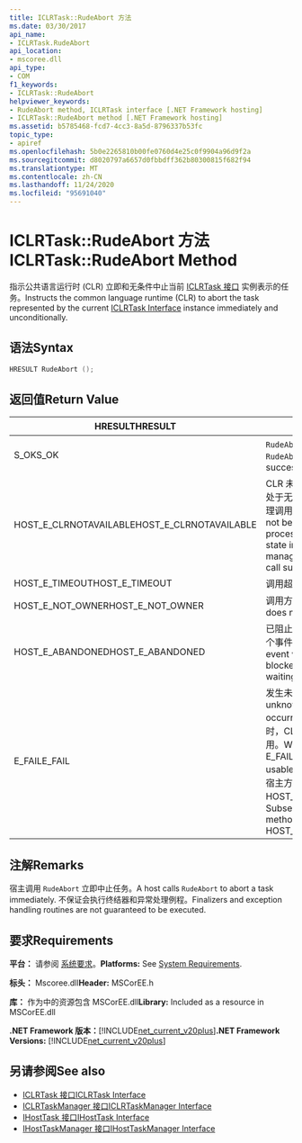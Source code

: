 ```yaml
---
title: ICLRTask::RudeAbort 方法
ms.date: 03/30/2017
api_name:
- ICLRTask.RudeAbort
api_location:
- mscoree.dll
api_type:
- COM
f1_keywords:
- ICLRTask::RudeAbort
helpviewer_keywords:
- RudeAbort method, ICLRTask interface [.NET Framework hosting]
- ICLRTask::RudeAbort method [.NET Framework hosting]
ms.assetid: b5785468-fcd7-4cc3-8a5d-8796337b53fc
topic_type:
- apiref
ms.openlocfilehash: 5b0e2265810b00fe0760d4e25c0f9904a96d9f2a
ms.sourcegitcommit: d8020797a6657d0fbbdff362b80300815f682f94
ms.translationtype: MT
ms.contentlocale: zh-CN
ms.lasthandoff: 11/24/2020
ms.locfileid: "95691040"
---
```

# <a name="iclrtaskrudeabort-method"></a><span data-ttu-id="8fe13-102">ICLRTask::RudeAbort 方法</span><span class="sxs-lookup"><span data-stu-id="8fe13-102">ICLRTask::RudeAbort Method</span></span>

<span data-ttu-id="8fe13-103">指示公共语言运行时 (CLR) 立即和无条件中止当前 [ICLRTask 接口](iclrtask-interface.md) 实例表示的任务。</span><span class="sxs-lookup"><span data-stu-id="8fe13-103">Instructs the common language runtime (CLR) to abort the task represented by the current [ICLRTask Interface](iclrtask-interface.md) instance immediately and unconditionally.</span></span>  
  
## <a name="syntax"></a><span data-ttu-id="8fe13-104">语法</span><span class="sxs-lookup"><span data-stu-id="8fe13-104">Syntax</span></span>  
  
```cpp  
HRESULT RudeAbort ();
```  
  
## <a name="return-value"></a><span data-ttu-id="8fe13-105">返回值</span><span class="sxs-lookup"><span data-stu-id="8fe13-105">Return Value</span></span>  
  
|<span data-ttu-id="8fe13-106">HRESULT</span><span class="sxs-lookup"><span data-stu-id="8fe13-106">HRESULT</span></span>|<span data-ttu-id="8fe13-107">说明</span><span class="sxs-lookup"><span data-stu-id="8fe13-107">Description</span></span>|  
|-------------|-----------------|  
|<span data-ttu-id="8fe13-108">S_OK</span><span class="sxs-lookup"><span data-stu-id="8fe13-108">S_OK</span></span>|<span data-ttu-id="8fe13-109">`RudeAbort` 已成功返回。</span><span class="sxs-lookup"><span data-stu-id="8fe13-109">`RudeAbort` returned successfully.</span></span>|  
|<span data-ttu-id="8fe13-110">HOST_E_CLRNOTAVAILABLE</span><span class="sxs-lookup"><span data-stu-id="8fe13-110">HOST_E_CLRNOTAVAILABLE</span></span>|<span data-ttu-id="8fe13-111">CLR 未加载到进程中，或 CLR 处于无法运行托管代码或成功处理调用的状态。</span><span class="sxs-lookup"><span data-stu-id="8fe13-111">The CLR has not been loaded into a process, or the CLR is in a state in which it cannot run managed code or process the call successfully.</span></span>|  
|<span data-ttu-id="8fe13-112">HOST_E_TIMEOUT</span><span class="sxs-lookup"><span data-stu-id="8fe13-112">HOST_E_TIMEOUT</span></span>|<span data-ttu-id="8fe13-113">调用超时。</span><span class="sxs-lookup"><span data-stu-id="8fe13-113">The call timed out.</span></span>|  
|<span data-ttu-id="8fe13-114">HOST_E_NOT_OWNER</span><span class="sxs-lookup"><span data-stu-id="8fe13-114">HOST_E_NOT_OWNER</span></span>|<span data-ttu-id="8fe13-115">调用方不拥有该锁。</span><span class="sxs-lookup"><span data-stu-id="8fe13-115">The caller does not own the lock.</span></span>|  
|<span data-ttu-id="8fe13-116">HOST_E_ABANDONED</span><span class="sxs-lookup"><span data-stu-id="8fe13-116">HOST_E_ABANDONED</span></span>|<span data-ttu-id="8fe13-117">已阻止的线程或纤程正在等待某个事件时，该事件被取消。</span><span class="sxs-lookup"><span data-stu-id="8fe13-117">An event was canceled while a blocked thread or fiber was waiting on it.</span></span>|  
|<span data-ttu-id="8fe13-118">E_FAIL</span><span class="sxs-lookup"><span data-stu-id="8fe13-118">E_FAIL</span></span>|<span data-ttu-id="8fe13-119">发生未知的灾难性故障。</span><span class="sxs-lookup"><span data-stu-id="8fe13-119">An unknown catastrophic failure occurred.</span></span> <span data-ttu-id="8fe13-120">当方法返回 E_FAIL 时，CLR 在该进程内将不再可用。</span><span class="sxs-lookup"><span data-stu-id="8fe13-120">When a method returns E_FAIL, the CLR is no longer usable within the process.</span></span> <span data-ttu-id="8fe13-121">对宿主方法的后续调用会返回 HOST_E_CLRNOTAVAILABLE。</span><span class="sxs-lookup"><span data-stu-id="8fe13-121">Subsequent calls to hosting methods return HOST_E_CLRNOTAVAILABLE.</span></span>|  
  
## <a name="remarks"></a><span data-ttu-id="8fe13-122">注解</span><span class="sxs-lookup"><span data-stu-id="8fe13-122">Remarks</span></span>  

 <span data-ttu-id="8fe13-123">宿主调用 `RudeAbort` 立即中止任务。</span><span class="sxs-lookup"><span data-stu-id="8fe13-123">A host calls `RudeAbort` to abort a task immediately.</span></span> <span data-ttu-id="8fe13-124">不保证会执行终结器和异常处理例程。</span><span class="sxs-lookup"><span data-stu-id="8fe13-124">Finalizers and exception handling routines are not guaranteed to be executed.</span></span>  
  
## <a name="requirements"></a><span data-ttu-id="8fe13-125">要求</span><span class="sxs-lookup"><span data-stu-id="8fe13-125">Requirements</span></span>  

 <span data-ttu-id="8fe13-126">**平台：** 请参阅 [系统要求](../../get-started/system-requirements.md)。</span><span class="sxs-lookup"><span data-stu-id="8fe13-126">**Platforms:** See [System Requirements](../../get-started/system-requirements.md).</span></span>  
  
 <span data-ttu-id="8fe13-127">**标头：** Mscoree.dll</span><span class="sxs-lookup"><span data-stu-id="8fe13-127">**Header:** MSCorEE.h</span></span>  
  
 <span data-ttu-id="8fe13-128">**库：** 作为中的资源包含 MSCorEE.dll</span><span class="sxs-lookup"><span data-stu-id="8fe13-128">**Library:** Included as a resource in MSCorEE.dll</span></span>  
  
 <span data-ttu-id="8fe13-129">**.NET Framework 版本：**[!INCLUDE[net_current_v20plus](../../../../includes/net-current-v20plus-md.md)]</span><span class="sxs-lookup"><span data-stu-id="8fe13-129">**.NET Framework Versions:** [!INCLUDE[net_current_v20plus](../../../../includes/net-current-v20plus-md.md)]</span></span>  
  
## <a name="see-also"></a><span data-ttu-id="8fe13-130">另请参阅</span><span class="sxs-lookup"><span data-stu-id="8fe13-130">See also</span></span>

- [<span data-ttu-id="8fe13-131">ICLRTask 接口</span><span class="sxs-lookup"><span data-stu-id="8fe13-131">ICLRTask Interface</span></span>](iclrtask-interface.md)
- [<span data-ttu-id="8fe13-132">ICLRTaskManager 接口</span><span class="sxs-lookup"><span data-stu-id="8fe13-132">ICLRTaskManager Interface</span></span>](iclrtaskmanager-interface.md)
- [<span data-ttu-id="8fe13-133">IHostTask 接口</span><span class="sxs-lookup"><span data-stu-id="8fe13-133">IHostTask Interface</span></span>](ihosttask-interface.md)
- [<span data-ttu-id="8fe13-134">IHostTaskManager 接口</span><span class="sxs-lookup"><span data-stu-id="8fe13-134">IHostTaskManager Interface</span></span>](ihosttaskmanager-interface.md)
